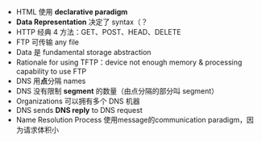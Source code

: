 - HTML 使用 **declarative paradigm**
- **Data Representation** 决定了 syntax（？
- HTTP 经典 4 方法：GET、POST、HEAD、DELETE
- FTP 可传输 any file
- Data 是 fundamental storage abstraction
- Rationale for using TFTP：device not enough memory & processing capability to use FTP
- DNS 用**点**分隔 names
- DNS 没有限制 **segment** 的数量（由点分隔的部分叫 segment）
- Organizations 可以拥有多个 DNS 机器
- DNS sends **DNS reply** to DNS request
- Name Resolution Process 使用message的communication paradigm，因为请求体积小